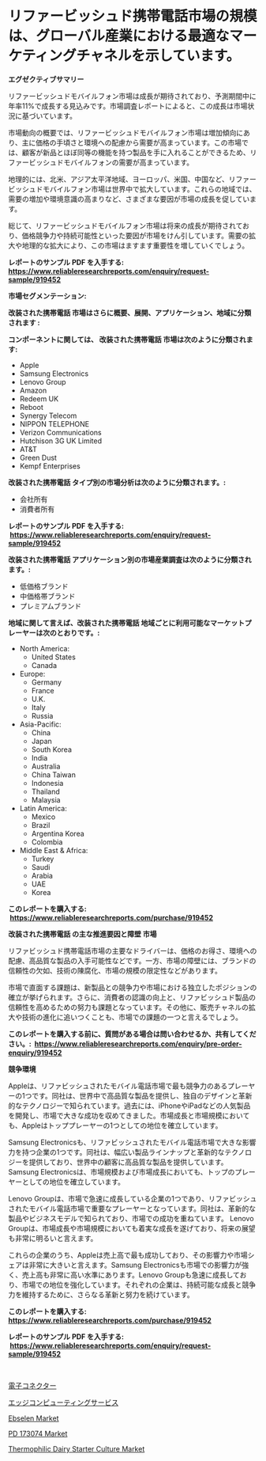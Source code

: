 <p><h1>リファービッシュド携帯電話市場の規模は、グローバル産業における最適なマーケティングチャネルを示しています。</h1></p><p><strong>エグゼクティブサマリー</strong></p>
<p><p>リファービッシュドモバイルフォン市場は成長が期待されており、予測期間中に年率11%で成長する見込みです。市場調査レポートによると、この成長は市場状況に基づいています。</p><p>市場動向の概要では、リファービッシュドモバイルフォン市場は増加傾向にあり、主に価格の手頃さと環境への配慮から需要が高まっています。この市場では、顧客が新品とほぼ同等の機能を持つ製品を手に入れることができるため、リファービッシュドモバイルフォンの需要が高まっています。</p><p>地理的には、北米、アジア太平洋地域、ヨーロッパ、米国、中国など、リファービッシュドモバイルフォン市場は世界中で拡大しています。これらの地域では、需要の増加や環境意識の高まりなど、さまざまな要因が市場の成長を促しています。</p><p>総じて、リファービッシュドモバイルフォン市場は将来の成長が期待されており、価格競争力や持続可能性といった要因が市場をけん引しています。需要の拡大や地理的な拡大により、この市場はますます重要性を増していくでしょう。</p></p>
<p><strong>レポートのサンプル PDF を入手する: <a href="https://www.reliableresearchreports.com/enquiry/request-sample/919452">https://www.reliableresearchreports.com/enquiry/request-sample/919452</a></strong></p>
<p><strong>市場セグメンテーション:</strong></p>
<p><strong> 改装された携帯電話 市場はさらに概要、展開、アプリケーション、地域に分類されます :</strong></p>
<p><strong>コンポーネントに関しては、 改装された携帯電話 市場は次のように分類されます: &nbsp;</strong></p>
<p><ul><li>Apple</li><li>Samsung Electronics</li><li>Lenovo Group</li><li>Amazon</li><li>Redeem UK</li><li>Reboot</li><li>Synergy Telecom</li><li>NIPPON TELEPHONE</li><li>Verizon Communications</li><li>Hutchison 3G UK Limited</li><li>AT&T</li><li>Green Dust</li><li>Kempf Enterprises</li></ul></p>
<p><strong> 改装された携帯電話 タイプ別の市場分析は次のように分類されます。:</strong></p>
<p><ul><li>会社所有</li><li>消費者所有</li></ul></p>
<p><strong>レポートのサンプル PDF を入手する: &nbsp;<a href="https://www.reliableresearchreports.com/enquiry/request-sample/919452">https://www.reliableresearchreports.com/enquiry/request-sample/919452</a></strong></p>
<p><strong> 改装された携帯電話 アプリケーション別の市場産業調査は次のように分類されます。:</strong></p>
<p><ul><li>低価格ブランド</li><li>中価格帯ブランド</li><li>プレミアムブランド</li></ul></p>
<p><strong>地域に関して言えば、改装された携帯電話 地域ごとに利用可能なマーケットプレーヤーは次のとおりです。:</strong></p>
<p><ul>
    <li>
        North America:
        <ul>
            <li>United States</li>
            <li>Canada</li>
        </ul>
    </li>
    <li>
        Europe:
        <ul>
            <li>Germany</li>
            <li>France</li>
            <li>U.K.</li>
            <li>Italy</li>
            <li>Russia</li>
        </ul>
    </li>
    <li>
        Asia-Pacific:
        <ul>
            <li>China</li>
            <li>Japan</li>
            <li>South Korea</li>
            <li>India</li>
            <li>Australia</li>
            <li>China Taiwan</li>
            <li>Indonesia</li>
            <li>Thailand</li>
            <li>Malaysia</li>
        </ul>
    </li>
    <li>
        Latin America:
        <ul>
            <li>Mexico</li>
            <li>Brazil</li>
            <li>Argentina Korea</li>
            <li>Colombia</li>
        </ul>
    </li>
    <li>
        Middle East & Africa:
        <ul>
            <li>Turkey</li>
            <li>Saudi</li>
            <li>Arabia</li>
            <li>UAE</li>
            <li>Korea</li>
        </ul>
    </li>
    </ul></p>
<p><strong>このレポートを購入する: &nbsp;<a href="https://www.reliableresearchreports.com/purchase/919452">https://www.reliableresearchreports.com/purchase/919452</a></strong></p>
<p><strong>改装された携帯電話 の主な推進要因と障壁 市場</strong></p>
<p><p>リファビッシュド携帯電話市場の主要なドライバーは、価格のお得さ、環境への配慮、高品質な製品の入手可能性などです。一方、市場の障壁には、ブランドの信頼性の欠如、技術の陳腐化、市場の規模の限定性などがあります。</p><p>市場で直面する課題は、新製品との競争力や市場における独立したポジションの確立が挙げられます。さらに、消費者の認識の向上と、リファビッシュド製品の信頼性を高めるための努力も課題となっています。その他に、販売チャネルの拡大や技術の進化に追いつくことも、市場での課題の一つと言えるでしょう。</p></p>
<p><strong>このレポートを購入する前に、質問がある場合は問い合わせるか、共有してください。:&nbsp; <a href="https://www.reliableresearchreports.com/enquiry/pre-order-enquiry/919452">https://www.reliableresearchreports.com/enquiry/pre-order-enquiry/919452</a></strong></p>
<p><strong>競争環境</strong></p>
<p><p>Appleは、リファビッシュされたモバイル電話市場で最も競争力のあるプレーヤーの1つです。同社は、世界中で高品質な製品を提供し、独自のデザインと革新的なテクノロジーで知られています。過去には、iPhoneやiPadなどの人気製品を開発し、市場で大きな成功を収めてきました。市場成長と市場規模においても、Appleはトッププレーヤーの1つとしての地位を確立しています。</p><p>Samsung Electronicsも、リファビッシュされたモバイル電話市場で大きな影響力を持つ企業の1つです。同社は、幅広い製品ラインナップと革新的なテクノロジーを提供しており、世界中の顧客に高品質な製品を提供しています。 Samsung Electronicsは、市場規模および市場成長においても、トップのプレーヤーとしての地位を確立しています。</p><p>Lenovo Groupは、市場で急速に成長している企業の1つであり、リファビッシュされたモバイル電話市場で重要なプレーヤーとなっています。同社は、革新的な製品やビジネスモデルで知られており、市場での成功を重ねています。 Lenovo Groupは、市場成長や市場規模においても着実な成長を遂げており、将来の展望も非常に明るいと言えます。</p><p>これらの企業のうち、Appleは売上高で最も成功しており、その影響力や市場シェアは非常に大きいと言えます。Samsung Electronicsも市場での影響力が強く、売上高も非常に高い水準にあります。Lenovo Groupも急速に成長しており、市場での地位を強化しています。それぞれの企業は、持続可能な成長と競争力を維持するために、さらなる革新と努力を続けています。</p></p>
<p><strong>このレポートを購入する: &nbsp; <a href="https://www.reliableresearchreports.com/purchase/919452">https://www.reliableresearchreports.com/purchase/919452</a></strong></p>
<p><strong>レポートのサンプル PDF を入手する: &nbsp;<a href="https://www.reliableresearchreports.com/enquiry/request-sample/919452">https://www.reliableresearchreports.com/enquiry/request-sample/919452</a></strong><strong></strong></p>
<p>&nbsp;</p>
<p><p><a href="https://github.com/lababdou/Market-Research-Report-List-2/blob/main/4276215182908.md">電子コネクター</a></p><p><a href="https://github.com/mohamedbakry57/Market-Research-Report-List-2/blob/main/7230851182907.md">エッジコンピューティングサービス</a></p><p><a href="https://issuu.com/reportprime-2/docs/ebselen-market-size-2030.pptx">Ebselen Market</a></p><p><a href="https://issuu.com/reportprime-2/docs/pd-173074-market-size-2030.pptx">PD 173074 Market</a></p><p><a href="https://github.com/sofayahoo2023/Market-Research-Report-List-3/blob/main/thermophilic-dairy-starter-culture-market.md">Thermophilic Dairy Starter Culture Market</a></p></p>
